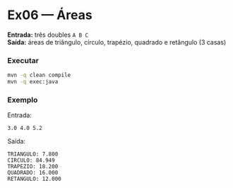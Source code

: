 # Ex06 — Áreas

**Entrada:** três doubles `A B C`  
**Saída:** áreas de triângulo, círculo, trapézio, quadrado e retângulo (3 casas)

### Executar
```bash
mvn -q clean compile
mvn -q exec:java
```

### Exemplo
Entrada:
```
3.0 4.0 5.2
```
Saída:
```
TRIANGULO: 7.800
CIRCULO: 84.949
TRAPEZIO: 18.200
QUADRADO: 16.000
RETANGULO: 12.000
```

